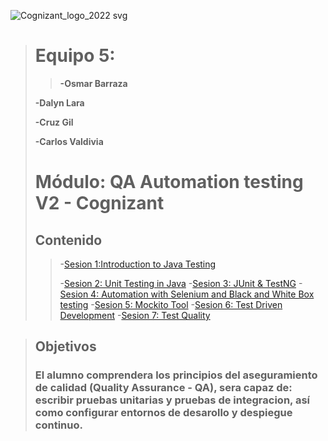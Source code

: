 ![Cognizant_logo_2022 svg](https://user-images.githubusercontent.com/77414220/167276034-fc9aba50-8b81-4ce6-8da8-db3aea61e87b.png)

># Equipo 5:
>
>>**-Osmar Barraza**
>>
>**-Dalyn Lara**
>
>**-Cruz Gil**
>
>**-Carlos Valdivia**
>
># Módulo: QA Automation testing V2 - Cognizant
>## Contenido
>>-[Sesion 1:Introduction to Java Testing](https://github.com/OsmarBarraza24/BEDU-Team-5-Repository./tree/main/Sesi%C3%B3n%201)
>>
>>-[Sesion 2: Unit Testing in Java](https://github.com/OsmarBarraza24/BEDU-Team-5-Repository./tree/main/Sesi%C3%B3n%202)
>>-[Sesion 3: JUnit & TestNG](https://github.com/OsmarBarraza24/BEDU-Team-5-Repository./tree/main/Sesi%C3%B3n%203)
>>-[Sesion 4: Automation with Selenium and Black and White Box testing](https://github.com/OsmarBarraza24/BEDU-Team-5-Repository./tree/main/Sesi%C3%B3n%204)
>>-[Sesion 5: Mockito Tool](https://github.com/OsmarBarraza24/BEDU-Team-5-Repository./tree/main/Sesi%C3%B3n%205)
>>-[Sesion 6: Test Driven Development](https://github.com/OsmarBarraza24/BEDU-Team-5-Repository./tree/main/Sesi%C3%B3n%206)
>>-[Sesion 7: Test Quality](https://github.com/OsmarBarraza24/BEDU-Team-5-Repository./tree/main/Sesi%C3%B3n%207)

>## Objetivos
>
>### El alumno comprendera los principios del aseguramiento de calidad (Quality Assurance - QA), sera capaz de: escribir pruebas unitarias y pruebas de integracion, así como configurar entornos de desarollo y despiegue continuo.
